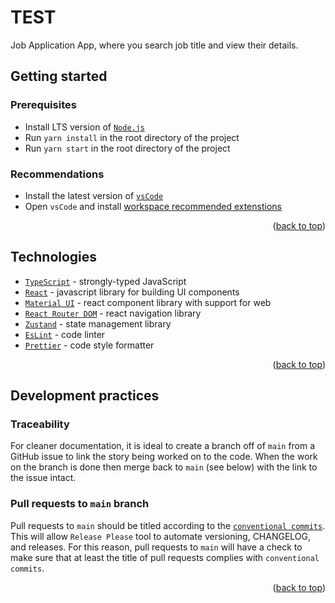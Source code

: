 <a name="readme-top"></a>

# TEST

Job Application App, where you search job title and view their details.

## Getting started

### Prerequisites

- Install LTS version of [`Node.js`](https://nodejs.org/en/)
- Run `yarn install` in the root directory of the project
- Run `yarn start` in the root directory of the project

### Recommendations

- Install the latest version of [`vsCode`](https://code.visualstudio.com/)
- Open `vsCode` and install [workspace recommended extenstions](https://code.visualstudio.com/docs/editor/extension-marketplace#_recommended-extensions)

<p align="right">(<a href="#readme-top">back to top</a>)</p>

## Technologies

- [`TypeScript`](https://www.typescriptlang.org/) - strongly-typed JavaScript
- [`React`](https://reactjs.org/) - javascript library for building UI components
- [`Material UI`](https://mui.com/material-ui/getting-started/installation/) - react component library with support for web
- [`React Router DOM`](https://reactnavigation.org/) - react navigation library
- [`Zustand`](https://www.npmjs.com/package/zustand) - state management library
- [`EsLint`](https://eslint.org/) - code linter
- [`Prettier`](https://prettier.io/) - code style formatter

<p align="right">(<a href="#readme-top">back to top</a>)</p>

## Development practices

### Traceability

For cleaner documentation, it is ideal to create a branch off of `main` from a GitHub issue to link the story being worked on to the code.
When the work on the branch is done then merge back to `main` (see below) with the link to the issue intact.

### Pull requests to `main` branch

Pull requests to `main` should be titled according to the [`conventional commits`](https://www.conventionalcommits.org/).
This will allow `Release Please` tool to automate versioning, CHANGELOG, and releases.
For this reason, pull requests to `main` will have a check to make sure that at least the title of pull requests complies
with `conventional commits`.

<p align="right">(<a href="#readme-top">back to top</a>)</p>
